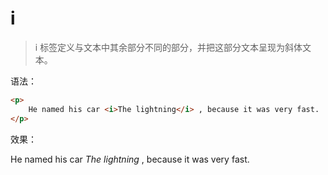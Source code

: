 # i

> i 标签定义与文本中其余部分不同的部分，并把这部分文本呈现为斜体文本。

语法：

```html
<p>
    He named his car <i>The lightning</i> , because it was very fast.
</p>
```

效果：

<p>
    He named his car <i>The lightning</i> , because it was very fast.
</p>
